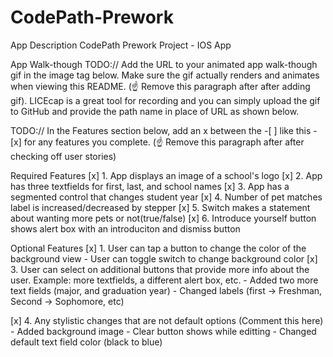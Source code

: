 # CodePath-Prework
App Description
CodePath Prework Project - IOS App

App Walk-though
TODO:// Add the URL to your animated app walk-though gif in the image tag below. Make sure the gif actually renders and animates when viewing this README. (☝️ Remove this paragraph after after adding gif). LICEcap is a great tool for recording and you can simply upload the gif to GitHub and provide the path name in place of URL as shown below.

TODO:// In the Features section below, add an x between the -[ ] like this - [x] for any features you complete. (☝️ Remove this paragraph after after checking off user stories)

Required Features
[x] 1. App displays an image of a school's logo
[x] 2. App has three textfields for first, last, and school names
[x] 3. App has a segmented control that changes student year
[x] 4. Number of pet matches label is increased/decreased by stepper
[x] 5. Switch makes a statement about wanting more pets or not(true/false)
[x] 6. Introduce yourself button shows alert box with an introduciton and dismiss button

Optional Features
[x] 1. User can tap a button to change the color of the background view
        - User can toggle switch to change background color
[x] 3. User can select on additional buttons that provide more info about the user. Example: more textfields, a different alert box, etc.
        - Added two more text fields (major, and graduation year)
        - Changed labels (first -> Freshman, Second -> Sophomore, etc)
        
[x] 4. Any stylistic changes that are not default options (Comment this here) 
        - Added background image 
        - Clear button shows while editting 
        - Changed default text field color (black to blue)

